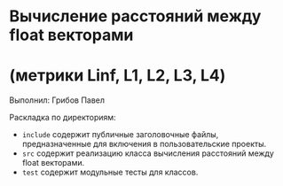 # Вычисление расстояний между float векторами
# (метрики Linf, L1, L2, L3, L4)

Выполнил: Грибов Павел

Раскладка по директориям:

  - `include` содержит публичные заголовочные файлы, предназначенные для
    включения в пользовательские проекты.
  - `src` содержит реализацию класса вычисления расстояний между float векторами.
  - `test` содержит модульные тесты для классов.
